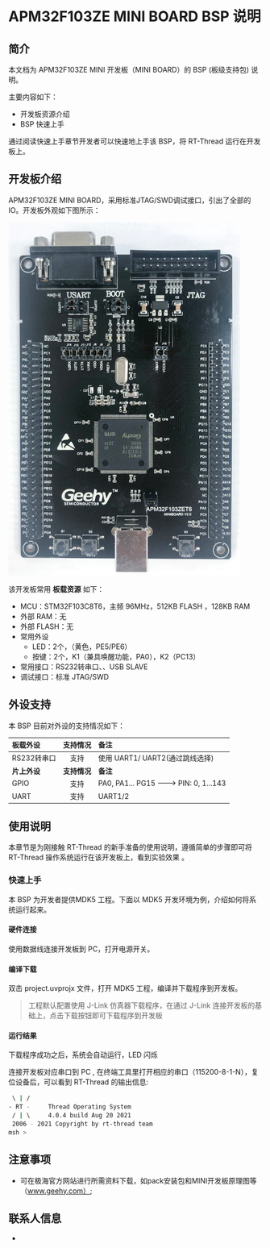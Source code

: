 # APM32F103ZE MINI BOARD BSP 说明

## 简介

本文档为 APM32F103ZE MINI 开发板（MINI BOARD）的 BSP (板级支持包) 说明。

主要内容如下：

- 开发板资源介绍
- BSP 快速上手

通过阅读快速上手章节开发者可以快速地上手该 BSP，将 RT-Thread 运行在开发板上。

## 开发板介绍

APM32F103ZE MINI BOARD，采用标准JTAG/SWD调试接口，引出了全部的IO。开发板外观如下图所示：

![board](figures/APM32F103ZE.png)



该开发板常用 **板载资源** 如下：

- MCU：STM32F103C8T6，主频 96MHz，512KB FLASH ，128KB RAM
- 外部 RAM：无
- 外部 FLASH：无
- 常用外设
  - LED：2个，（黄色，PE5/PE6）
  - 按键：2个，K1（兼具唤醒功能，PA0），K2（PC13）
- 常用接口：RS232转串口、、USB SLAVE
- 调试接口：标准 JTAG/SWD



## 外设支持

本 BSP 目前对外设的支持情况如下：

| **板载外设** | **支持情况** | **备注**                              |
| :----------- | :----------: | :------------------------------------ |
| RS232转串口  |     支持     | 使用 UART1/ UART2(通过跳线选择)       |
| **片上外设** | **支持情况** | **备注**                              |
| GPIO         |     支持     | PA0, PA1... PG15 ---> PIN: 0, 1...143 |
| UART         |     支持     | UART1/2                               |

## 使用说明

本章节是为刚接触 RT-Thread 的新手准备的使用说明，遵循简单的步骤即可将 RT-Thread 操作系统运行在该开发板上，看到实验效果 。


### 快速上手

本 BSP 为开发者提供MDK5 工程。下面以 MDK5 开发环境为例，介绍如何将系统运行起来。

#### 硬件连接

使用数据线连接开发板到 PC，打开电源开关。

#### 编译下载

双击 project.uvprojx 文件，打开 MDK5 工程，编译并下载程序到开发板。

> 工程默认配置使用 J-Link 仿真器下载程序，在通过 J-Link 连接开发板的基础上，点击下载按钮即可下载程序到开发板

#### 运行结果

下载程序成功之后，系统会自动运行，LED 闪烁

连接开发板对应串口到 PC , 在终端工具里打开相应的串口（115200-8-1-N），复位设备后，可以看到 RT-Thread 的输出信息:

```bash
 \ | /
- RT -     Thread Operating System
 / | \     4.0.4 build Aug 20 2021
 2006 - 2021 Copyright by rt-thread team
msh >
```
## 注意事项

- 可在极海官方网站进行所需资料下载，如pack安装包和MINI开发板原理图等（www.geehy.com）;

## 联系人信息

-